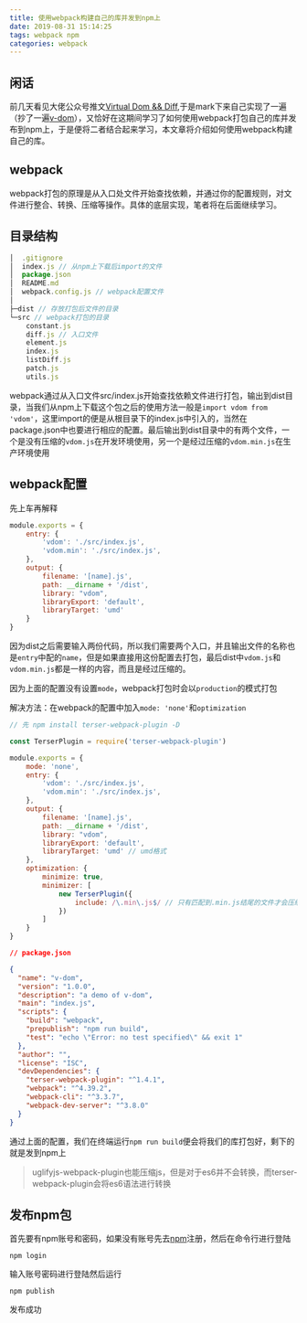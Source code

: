 ```yaml
---
title: 使用webpack构建自己的库并发到npm上
date: 2019-08-31 15:14:25
tags: webpack npm
categories: webpack
---
```


## 闲话
前几天看见大佬公众号推文[Virtual Dom && Diff](https://mp.weixin.qq.com/s/PA-p5GewzMh3esSUDLcOTw),于是mark下来自己实现了一遍（抄了一遍[v-dom](https://github.com/wstreet/v-dom)），又恰好在这期间学习了如何使用webpack打包自己的库并发布到npm上，于是便将二者结合起来学习，本文章将介绍如何使用webpack构建自己的库。

## webpack
webpack打包的原理是从入口处文件开始查找依赖，并通过你的配置规则，对文件进行整合、转换、压缩等操作。具体的底层实现，笔者将在后面继续学习。

## 目录结构

```javascript
│  .gitignore
│  index.js // 从npm上下载后import的文件
│  package.json
│  README.md
│  webpack.config.js // webpack配置文件
│
├─dist // 存放打包后文件的目录
└─src // webpack打包的目录
    constant.js
    diff.js // 入口文件
    element.js
    index.js
    listDiff.js
    patch.js
    utils.js

```
webpack通过从入口文件src/index.js开始查找依赖文件进行打包，输出到dist目录，当我们从npm上下载这个包之后的使用方法一般是`import vdom from 'vdom'`，这里import的便是从根目录下的index.js中引入的，当然在package.json中也要进行相应的配置。最后输出到dist目录中的有两个文件，一个是没有压缩的`vdom.js`在开发环境使用，另一个是经过压缩的`vdom.min.js`在生产环境使用



## webpack配置
先上车再解释
```Javascript
module.exports = {
    entry: {
        'vdom': './src/index.js',
        'vdom.min': './src/index.js',
    },
    output: {
        filename: '[name].js',
        path: __dirname + '/dist',
        library: "vdom",
        libraryExport: 'default',
        libraryTarget: 'umd'
    }
}
```
因为dist之后需要输入两份代码，所以我们需要两个入口，并且输出文件的名称也是`entry`中配的`name`，但是如果直接用这份配置去打包，最后dist中`vdom.js`和`vdom.min.js`都是一样的内容，而且是经过压缩的。

因为上面的配置没有设置`mode`，webpack打包时会以`production`的模式打包


解决方法：在webpack的配置中加入`mode: 'none'`和`optimization`

```Javascript
// 先 npm install terser-webpack-plugin -D

const TerserPlugin = require('terser-webpack-plugin')

module.exports = {
    mode: 'none',
    entry: {
        'vdom': './src/index.js',
        'vdom.min': './src/index.js',
    },
    output: {
        filename: '[name].js',
        path: __dirname + '/dist',
        library: "vdom",
        libraryExport: 'default',
        libraryTarget: 'umd' // umd格式
    },
    optimization: {
        minimize: true,
        minimizer: [
            new TerserPlugin({
                include: /\.min\.js$/ // 只有匹配到.min.js结尾的文件才会压缩
            })
        ]
    }
}
```
```json
// package.json

{
  "name": "v-dom",
  "version": "1.0.0",
  "description": "a demo of v-dom",
  "main": "index.js",
  "scripts": {
    "build": "webpack",
    "prepublish": "npm run build",
    "test": "echo \"Error: no test specified\" && exit 1"
  },
  "author": "",
  "license": "ISC",
  "devDependencies": {
    "terser-webpack-plugin": "^1.4.1",
    "webpack": "^4.39.2",
    "webpack-cli": "^3.3.7",
    "webpack-dev-server": "^3.8.0"
  }
}
```

通过上面的配置，我们在终端运行`npm run build`便会将我们的库打包好，剩下的就是发到npm上

> uglifyjs-webpack-plugin也能压缩js，但是对于es6并不会转换，而terser-webpack-plugin会将es6语法进行转换

## 发布npm包
首先要有npm账号和密码，如果没有账号先去[npm](https://www.npmjs.com/signup)注册，然后在命令行进行登陆

```
npm login
```

输入账号密码进行登陆然后运行
```
npm publish
```

发布成功